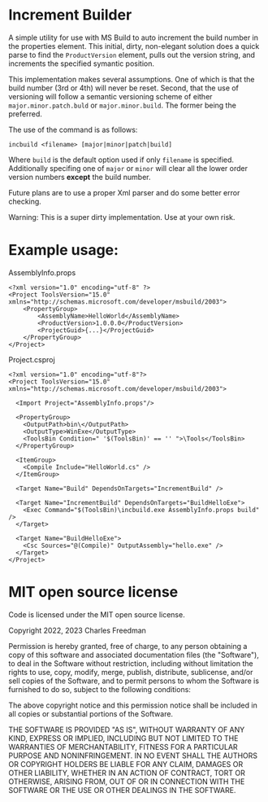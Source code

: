 # Increment Builder

A simple utility for use with MS Build to auto increment the build number in the properties element. This initial, dirty, non-elegant solution does a quick parse to find the `ProductVersion` element, pulls out the version string, and increments the specified symantic position.

This implementation makes several assumptions. One of which is that the build number (3rd or 4th) will never be reset. Second, that the use of versioning will follow a semantic versioning scheme of either `major.minor.patch.buld` or `major.minor.build`. The former being the preferred.

The use of the command is as follows:

```
incbuild <filename> [major|minor|patch|build]
```

Where `build` is the default option used if only `filename` is specified. Additionally specifing one of `major` or `minor` will clear all the lower order version numbers **except** the build number.

Future plans are to use a proper Xml parser and do some better error checking.

Warning: This is a super dirty implementation. Use at your own risk.

# Example usage:

AssemblyInfo.props

```
<?xml version="1.0" encoding="utf-8" ?>
<Project ToolsVersion="15.0" xmlns="http://schemas.microsoft.com/developer/msbuild/2003">
    <PropertyGroup>
        <AssemblyName>HelloWorld</AssemblyName>
        <ProductVersion>1.0.0.0</ProductVersion>
        <ProjectGuid>{...}</ProjectGuid>
    </PropertyGroup>
</Project>
```

Project.csproj

```
<?xml version="1.0" encoding="utf-8"?>
<Project ToolsVersion="15.0" xmlns="http://schemas.microsoft.com/developer/msbuild/2003">

  <Import Project="AssemblyInfo.props"/>
  
  <PropertyGroup>
    <OutputPath>bin\</OutputPath>
    <OutputType>WinExe</OutputType> 
    <ToolsBin Condition=" '$(ToolsBin)' == '' ">\Tools</ToolsBin>
  </PropertyGroup>
  
  <ItemGroup>
    <Compile Include="HelloWorld.cs" />
  </ItemGroup>

  <Target Name="Build" DependsOnTargets="IncrementBuild" />

  <Target Name="IncrementBuild" DependsOnTargets="BuildHelloExe">
    <Exec Command="$(ToolsBin)\incbuild.exe AssemblyInfo.props build" />
  </Target>

  <Target Name="BuildHelloExe">
    <Csc Sources="@(Compile)" OutputAssembly="hello.exe" />
  </Target>
</Project>
```
# MIT open source license

Code is licensed under the MIT open source license.

Copyright 2022, 2023 Charles Freedman

Permission is hereby granted, free of charge, to any person obtaining a copy of this software and associated documentation files (the "Software"), to deal in the Software without restriction, including without limitation the rights to use, copy, modify, merge, publish, distribute, sublicense, and/or sell copies of the Software, and to permit persons to whom the Software is furnished to do so, subject to the following conditions:

The above copyright notice and this permission notice shall be included in all copies or substantial portions of the Software.

THE SOFTWARE IS PROVIDED "AS IS", WITHOUT WARRANTY OF ANY KIND, EXPRESS OR IMPLIED, INCLUDING BUT NOT LIMITED TO THE WARRANTIES OF MERCHANTABILITY, FITNESS FOR A PARTICULAR PURPOSE AND NONINFRINGEMENT. IN NO EVENT SHALL THE AUTHORS OR COPYRIGHT HOLDERS BE LIABLE FOR ANY CLAIM, DAMAGES OR OTHER LIABILITY, WHETHER IN AN ACTION OF CONTRACT, TORT OR OTHERWISE, ARISING FROM, OUT OF OR IN CONNECTION WITH THE SOFTWARE OR THE USE OR OTHER DEALINGS IN THE SOFTWARE.
